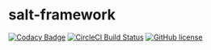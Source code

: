 # salt-framework

[![Codacy Badge](https://api.codacy.com/project/badge/Grade/a649d5eab85749a1a6695a35ad20d0d2)](https://www.codacy.com/app/syaku/saltframework?utm_source=github.com&amp;utm_medium=referral&amp;utm_content=syakuis/saltframework&amp;utm_campaign=Badge_Grade) [![CircleCI Build Status](https://circleci.com/gh/circleci/circleci-docs.svg?style=shield)](https://circleci.com/gh/syakuis/saltframework) [![GitHub license](https://img.shields.io/badge/license-MIT-blue.svg)]()